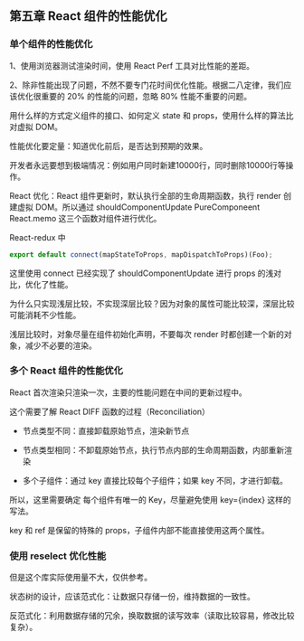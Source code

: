 ## 第五章 React 组件的性能优化

### 单个组件的性能优化

1、使用浏览器测试渲染时间，使用 React Perf 工具对比性能的差距。

2、除非性能出现了问题，不然不要专门花时间优化性能。根据二八定律，我们应该优化很重要的 20% 的性能的问题，忽略 80% 性能不重要的问题。

用什么样的方式定义组件的接口、如何定义 state 和 props，使用什么样的算法比对虚拟 DOM。

性能优化要定量：知道优化前后，是否达到预期的效果。

开发者永远要想到极端情况：例如用户同时新建10000行，同时删除10000行等操作。

React 优化：React 组件更新时，默认执行全部的生命周期函数，执行 render 创建虚拟 DOM。所以通过 shouldComponentUpdate PureComponeent React.memo 这三个函数对组件进行优化。

React-redux 中

```js
export default connect(mapStateToProps, mapDispatchToProps)(Foo);
```

这里使用 connect 已经实现了 shouldComponentUpdate 进行 props 的浅对比，优化了性能。

为什么只实现浅层比较，不实现深层比较？因为对象的属性可能比较深，深层比较可能消耗不少性能。

浅层比较时，对象尽量在组件初始化声明，不要每次 render 时都创建一个新的对象，减少不必要的渲染。

### 多个 React 组件的性能优化

React 首次渲染只渲染一次，主要的性能问题在中间的更新过程中。

这个需要了解 React DIFF 函数的过程（Reconciliation）

- 节点类型不同：直接卸载原始节点，渲染新节点

- 节点类型相同：不卸载原始节点，执行节点内部的生命周期函数，内部重新渲染

- 多个子组件：通过 key 直接比较每个子组件；如果 key 不同，才进行卸载。

所以，这里需要确定 每个组件有唯一的 Key，尽量避免使用 key={index} 这样的写法。

key 和 ref 是保留的特殊的 props，子组件内部不能直接使用这两个属性。

### 使用 reselect 优化性能

但是这个库实际使用量不大，仅供参考。

状态树的设计，应该范式化：让数据只存储一份，维持数据的一致性。

反范式化：利用数据存储的冗余，换取数据的读写效率（读取比较容易，修改比较复杂）。
